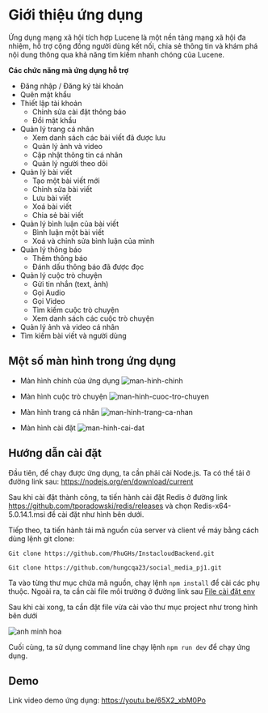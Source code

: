 
# Giới thiệu ứng dụng

Ứng dụng mạng xã hội tích hợp Lucene là một nền tảng mạng xã hội đa nhiệm, hỗ trợ cộng đồng người dùng kết nối, chia sẻ thông tin và khám phá nội dung thông qua khả năng tìm kiếm nhanh chóng của Lucene.
    
**Các chức năng mà ứng dụng hỗ trợ**

- Đăng nhập / Đăng ký tài khoản
- Quên mật khẩu
- Thiết lập tài khoản
    - Chỉnh sửa cài đặt thông báo
    - Đổi mật khẩu
- Quản lý trang cá nhân
    - Xem danh sách các bài viết đã được lưu
    - Quản lý ảnh và video
    - Cập nhật thông tin cá nhân
    - Quản lý người theo dõi
- Quản lý bài viết
    - Tạo một bài viết mới
    - Chỉnh sửa bài viết
    - Lưu bài viết
    - Xoá bài viết
    - Chia sẻ bài viết
- Quản lý bình luận của bài viết
    - Bình luận một bài viết
    - Xoá và chỉnh sửa bình luận của mình
- Quản lý thông báo
    - Thêm thông báo
    - Đánh dấu thông báo đã được đọc
- Quản lý cuộc trò chuyện
    - Gửi tin nhắn (text, ảnh)
    - Gọi Audio
    - Gọi Video
    - Tìm kiếm cuộc trò chuyện
    - Xem danh sách các cuộc trò chuyện
- Quản lý ảnh và video cá nhân
- Tìm kiếm bài viết và người dùng



## Một số màn hình trong ứng dụng
- Màn hình chính của ứng dụng
![man-hinh-chinh](https://res.cloudinary.com/daszajz9a/image/upload/v1703568046/project/man-hinh-chinh_robynq.png)

- Màn hình cuộc trò chuyện
![man-hinh-cuoc-tro-chuyen](https://res.cloudinary.com/daszajz9a/image/upload/v1703568046/project/man-hinh-tin-nhan_afyyma.png)

- Màn hình trang cá nhân
![man-hinh-trang-ca-nhan](https://res.cloudinary.com/daszajz9a/image/upload/v1703568047/project/man-hinh-trang-ca-nhan_nwvbpu.png)

- Màn hình cài đặt
![man-hinh-cai-dat](https://res.cloudinary.com/daszajz9a/image/upload/v1703568046/project/man-hinh-cai-dat_wwbxbq.png)
## Hướng dẫn cài đặt
Đầu tiên, để chạy được ứng dụng, ta cần phải cài Node.js. Ta có thể tải ở đường link sau: https://nodejs.org/en/download/current

Sau khi cài đặt thành công, ta tiến hành cài đặt Redis ở đường link https://github.com/tporadowski/redis/releases và chọn Redis-x64-5.0.14.1.msi để cài đặt như hình bên dưới.

Tiếp theo, ta tiến hành tải mã nguồn của server và client về máy bằng cách dùng lệnh git clone:

`Git clone https://github.com/PhuGHs/InstacloudBackend.git`

`Git clone https://github.com/hungcqa23/social_media_pj1.git`

Ta vào từng thư mục chứa mã nguồn, chạy lệnh `npm install` để cài các phụ thuộc. Ngoài ra, ta cần cài file môi trường ở đường link sau [File cài đặt env](https://drive.google.com/file/d/1TPdHg83KjrE9brkX59MMk7r8BiunKcuD/view?usp=sharing)

Sau khi cài xong, ta cần đặt file vừa cài vào thư mục project như trong hình bên dưới

![anh minh hoa](https://res.cloudinary.com/daszajz9a/image/upload/v1703567323/anh_minh_hoa_project_mqnjc8.png)

Cuối cùng, ta sử dụng command line chạy lệnh `npm run dev` để chạy ứng dụng.

## Demo

Link video demo ứng dụng: https://youtu.be/65X2_xbM0Po
